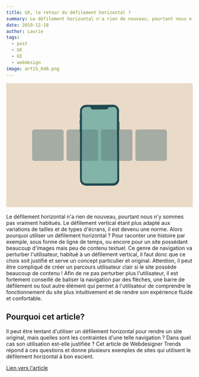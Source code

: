 ```yaml
---
title: UX, le retour du défilement horizontal ?
summary: Le défilement horizontal n'a rien de nouveau, pourtant nous n'y sommes pas vraiment habitués. Le défilement vertical étant plus adapté aux variations de tailles et de types d'écrans, il est devenu une norme. Alors pourquoi utiliser un défilement horizontal ?
date: 2019-12-18
author: Laurie
tags:
  - post
  - UX
  - UI
  - webdesign
image: art15_640.png
---
```


![image de wireframe](/static/img/art15_640.png)

Le défilement horizontal n'a rien de nouveau, pourtant nous n'y sommes pas vraiment habitués. Le défilement vertical étant plus adapté aux variations de tailles et de types d'écrans, il est devenu une norme. Alors pourquoi utiliser un défilement horizontal ?
Pour raconter une histoire par exemple, sous forme de ligne de temps, ou encore pour un site possédant beaucoup d'images mais peu de contenu textuel. Ce genre de navigation va perturber l'utilisateur, habitué à un défilement vertical, il faut donc que ce choix soit justifié et serve un concept particulier et original.
Attention, il peut être compliqué de créer un parcours utilisateur clair si le site possède beaucoup de contenu !
Afin de ne pas perturber plus l'utilisateur, il est fortement conseillé de baliser la navigation par des flèches, une barre de défilement ou tout autre élément qui permet à l'utilisateur de comprendre le fonctionnement du site plus intuitivement et de rendre son expérience fluide et confortable.
## Pourquoi cet article?
Il peut être tentant d'utiliser un défilement horizontal pour rendre un site original, mais quelles sont les contraintes d'une telle navigation ? Dans quel cas son utilisation est-elle justifiée ? Cet article de Webdesigner Trends répond à ces questions et donne plusieurs exemples de sites qui utilisent le défilement horizontal à bon escient.

[Lien vers l'article](http://www.webdesignertrends.com/2019/08/ux-scroll-horizontal/)

